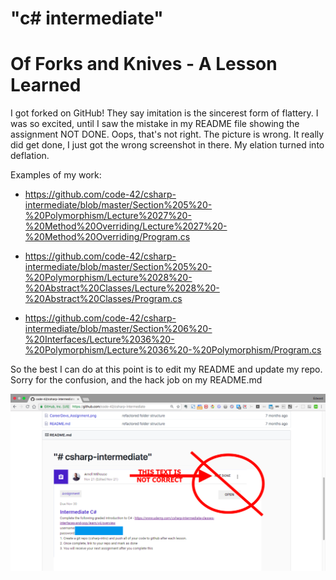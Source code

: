 # "c# intermediate" 

# Of Forks and Knives - A Lesson Learned

I got forked on GitHub!  They say imitation is the sincerest form of flattery.    I was so excited, until I saw the mistake in my README file showing the assignment NOT DONE.  Oops, that's not right.  The picture is wrong.  It really did get done, I just got the wrong screenshot in there.  My elation turned into deflation.

Examples of my work:

- https://github.com/code-42/csharp-intermediate/blob/master/Section%205%20-%20Polymorphism/Lecture%2027%20-%20Method%20Overriding/Lecture%2027%20-%20Method%20Overriding/Program.cs

- https://github.com/code-42/csharp-intermediate/blob/master/Section%205%20-%20Polymorphism/Lecture%2028%20-%20Abstract%20Classes/Lecture%2028%20-%20Abstract%20Classes/Program.cs

- https://github.com/code-42/csharp-intermediate/blob/master/Section%206%20-%20Interfaces/Lecture%2036%20-%20Polymorphism/Lecture%2036%20-%20Polymorphism/Program.cs

So the best I can do at this point is to edit my README and update my repo.  Sorry for the confusion, and the hack job on my README.md

![Intermediate C# Assignment](CareerDevs_Assignment_corrected.png)